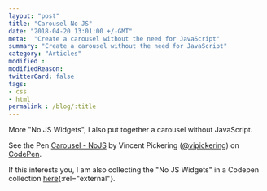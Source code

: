```yaml
---
layout: "post"
title: "Carousel No JS"
date: "2018-04-20 13:01:00 +/-GMT"
meta:  "Create a carousel without the need for JavaScript"
summary: "Create a carousel without the need for JavaScript"
category: "Articles"
modified :
modifiedReason:
twitterCard: false
tags:
- css
- html
permalink : /blog/:title
---
```


More "No JS Widgets", I also put together a carousel without JavaScript.

<p data-height="300" data-theme-id="19182" data-slug-hash="ELxwjw" data-default-tab="css,result" data-user="vipickering" data-embed-version="2" data-pen-title="Carousel - NoJS" class="codepen">See the Pen <a href="https://codepen.io/vipickering/pen/ELxwjw/">Carousel - NoJS</a> by Vincent Pickering (<a href="https://codepen.io/vipickering">@vipickering</a>) on <a href="https://codepen.io">CodePen</a>.</p>
<script async src="https://static.codepen.io/assets/embed/ei.js"></script>

If this interests you, I am also collecting the "No JS  Widgets" in a Codepen collection [here](https://codepen.io/collection/XqzmMm/){:rel="external"}.
